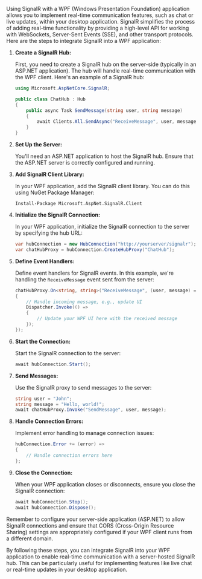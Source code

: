 Using SignalR with a WPF (Windows Presentation Foundation) application allows you to implement real-time communication features, such as chat or live updates, within your desktop application. SignalR simplifies the process of adding real-time functionality by providing a high-level API for working with WebSockets, Server-Sent Events (SSE), and other transport protocols. Here are the steps to integrate SignalR into a WPF application:

1. **Create a SignalR Hub:**
   
   First, you need to create a SignalR hub on the server-side (typically in an ASP.NET application). The hub will handle real-time communication with the WPF client. Here's an example of a SignalR hub:

   ```csharp
   using Microsoft.AspNetCore.SignalR;

   public class ChatHub : Hub
   {
       public async Task SendMessage(string user, string message)
       {
           await Clients.All.SendAsync("ReceiveMessage", user, message);
       }
   }
   ```

2. **Set Up the Server:**

   You'll need an ASP.NET application to host the SignalR hub. Ensure that the ASP.NET server is correctly configured and running.

3. **Add SignalR Client Library:**

   In your WPF application, add the SignalR client library. You can do this using NuGet Package Manager:

   ```shell
   Install-Package Microsoft.AspNet.SignalR.Client
   ```

4. **Initialize the SignalR Connection:**

   In your WPF application, initialize the SignalR connection to the server by specifying the hub URL:

   ```csharp
   var hubConnection = new HubConnection("http://yourserver/signalr");
   var chatHubProxy = hubConnection.CreateHubProxy("ChatHub");
   ```

5. **Define Event Handlers:**

   Define event handlers for SignalR events. In this example, we're handling the `ReceiveMessage` event sent from the server:

   ```csharp
   chatHubProxy.On<string, string>("ReceiveMessage", (user, message) =>
   {
       // Handle incoming message, e.g., update UI
       Dispatcher.Invoke(() =>
       {
           // Update your WPF UI here with the received message
       });
   });
   ```

6. **Start the Connection:**

   Start the SignalR connection to the server:

   ```csharp
   await hubConnection.Start();
   ```

7. **Send Messages:**

   Use the SignalR proxy to send messages to the server:

   ```csharp
   string user = "John";
   string message = "Hello, world!";
   await chatHubProxy.Invoke("SendMessage", user, message);
   ```

8. **Handle Connection Errors:**

   Implement error handling to manage connection issues:

   ```csharp
   hubConnection.Error += (error) =>
   {
       // Handle connection errors here
   };
   ```

9. **Close the Connection:**

   When your WPF application closes or disconnects, ensure you close the SignalR connection:

   ```csharp
   await hubConnection.Stop();
   await hubConnection.Dispose();
   ```

Remember to configure your server-side application (ASP.NET) to allow SignalR connections and ensure that CORS (Cross-Origin Resource Sharing) settings are appropriately configured if your WPF client runs from a different domain.

By following these steps, you can integrate SignalR into your WPF application to enable real-time communication with a server-hosted SignalR hub. This can be particularly useful for implementing features like live chat or real-time updates in your desktop application.
